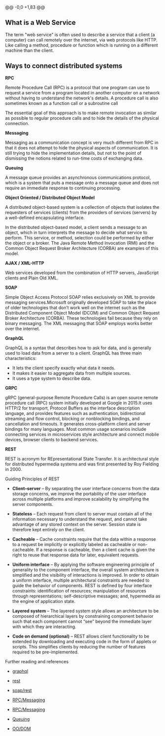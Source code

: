 @@ -0,0 +1,83 @@
## What is a Web Service

The term "web service" is often used to describe a service that a client (a computer) can call remotely over the internet, via web protocols like HTTP. Like calling a method, procedure or function which is running on a different machine than the client.

## Ways to connect distributed systems

**RPC**

Remote Procedure Call (RPC) is a protocol that one program can use to request a service from a program located in another computer on a network without having to understand the network's details. A procedure call is also sometimes known as a function call or a subroutine call

The essential goal of this approach is to make remote invocation as similar as possible to regular procedure calls and to hide the details of the physical connection.


**Messaging**

Messaging as a communication concept is very much different from RPC in that it does not attempt to hide the physical aspects of communication. It is still trying to hide the implementation details, but not to the point of dismissing the notions related to run-time costs of exchanging data.


**Queuing**

A message queue provides an asynchronous communications protocol, which is a system that puts a message onto a message queue and does not require an immediate response to continuing processing.

**Object Oriented / Distributed Object Model**

A distributed object-based system is a collection of objects that isolates the requesters of services (clients) from the providers of services (servers) by a well-defined encapsulating interface.

In the distributed object-based model, a client sends a message to an object, which in turn interprets the message to decide what service to perform. This service, or method, selection could be performed by either the object or a broker. The Java Remote Method Invocation (RMI) and the Common Object Request Broker Architecture (CORBA) are examples of this model.


**AJAX / XML-HTTP**

Web services developed from the combination of HTTP servers, JavaScript clients and Plain Old XML.

**SOAP**

Simple Object Access Protocol SOAP relies exclusively on XML to provide messaging services.Microsoft originally developed SOAP to take the place of older technologies that don’t work well on the internet such as the Distributed Component Object Model (DCOM) and Common Object Request Broker Architecture (CORBA). These technologies fail because they rely on binary messaging. The XML messaging that SOAP employs works better over the internet.


**GraphQL**

GraphQL is a syntax that describes how to ask for data, and is generally used to load data from a server to a client. GraphQL has three main characteristics:

- It lets the client specify exactly what data it needs.
- It makes it easier to aggregate data from multiple sources.
- It uses a type system to describe data.

**GRPC**

gRPC (general-purpose Remote Procedure Calls) is an open source remote procedure call (RPC) system initially developed at Google in 2015.It uses HTTP/2 for transport, Protocol Buffers as the interface description language, and provides features such as authentication, bidirectional streaming and flow control, blocking or nonblocking bindings, and cancellation and timeouts. It generates cross-platform client and server bindings for many languages. Most common usage scenarios include connecting services in microservices style architecture and connect mobile devices, browser clients to backend services.

**REST**

REST is acronym for REpresentational State Transfer. It is architectural style for distributed hypermedia systems and was first presented by Roy Fielding in 2000.

Guiding Principles of REST

- **Client–server** – By separating the user interface concerns from the data storage concerns, we improve the portability of the user interface across multiple platforms and improve scalability by simplifying the server components.

- **Stateless** – Each request from client to server must contain all of the information necessary to understand the request, and cannot take advantage of any stored context on the server. Session state is therefore kept entirely on the client.

- **Cacheable** – Cache constraints require that the data within a response to a request be implicitly or explicitly labeled as cacheable or non-cacheable. If a response is cacheable, then a client cache is given the right to reuse that response data for later, equivalent requests.

- **Uniform interface** – By applying the software engineering principle of generality to the component interface, the overall system architecture is simplified and the visibility of interactions is improved. In order to obtain a uniform interface, multiple architectural constraints are needed to guide the behavior of components. REST is defined by four interface constraints: identification of resources; manipulation of resources through representations; self-descriptive messages; and, hypermedia as the engine of application state.

- **Layered system** – The layered system style allows an architecture to be composed of hierarchical layers by constraining component behavior such that each component cannot “see” beyond the immediate layer with which they are interacting.

- **Code on demand (optional)** – REST allows client functionality to be extended by downloading and executing code in the form of applets or scripts. This simplifies clients by reducing the number of features required to be pre-implemented.

Further reading and references

- [graphql](https://www.freecodecamp.org/news/so-whats-this-graphql-thing-i-keep-hearing-about-baf4d36c20cf/)

- [rest](https://restfulapi.net/)

- [soap/rest](https://smartbear.com/blog/test-and-monitor/soap-vs-rest-whats-the-difference/)

- [RPC/Messaging](http://www.inspirel.com/articles/RPC_vs_Messaging.html)

- [RPC/Messaging](https://sbdevel.wordpress.com/2009/12/17/the-case-rpc-vs-messaging/)

- [Queuing](https://www.cloudamqp.com/blog/2014-12-03-what-is-message-queuing.html)

- [OO/DOM](https://www.oracle.com/technical-resources/articles/javase/rmi-corba.html)